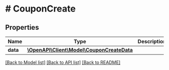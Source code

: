 # # CouponCreate

## Properties

Name | Type | Description | Notes
------------ | ------------- | ------------- | -------------
**data** | [**\OpenAPI\Client\Model\CouponCreateData**](CouponCreateData.md) |  |

[[Back to Model list]](../../README.md#models) [[Back to API list]](../../README.md#endpoints) [[Back to README]](../../README.md)
